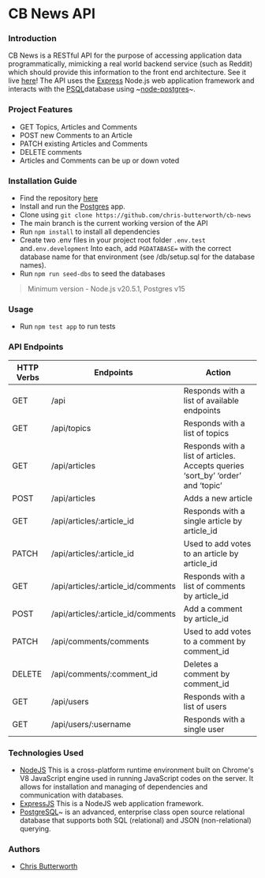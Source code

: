 # CB News API

### Introduction

CB News is a RESTful API for the purpose of accessing application data programmatically, mimicking a real world backend service (such as Reddit) which should provide this information to the front end architecture.
See it live [here](https://cb-news.onrender.com/api)!
The API uses the [Express](https://expressjs.com/) Node.js web application framework and interacts with the [PSQL](https://www.postgresql.org/download/)database using ~[node-postgres](https://node-postgres.com/)~.

### Project Features

- GET Topics, Articles and Comments
- POST new Comments to an Article
- PATCH existing Articles and Comments
- DELETE comments
- Articles and Comments can be up or down voted

### Installation Guide

- Find the repository [here](https://github.com/chris-butterworth/cb-news)
- Install and run the [Postgres](https://www.postgresql.org/download/) app.
- Clone using `git clone https://github.com/chris-butterworth/cb-news`
- The main branch is the current working version of the API
- Run `npm install` to install all dependencies
- Create two .env files in your project root folder `.env.test` and`.env.development` Into each, add `PGDATABASE=` with the correct database name for that environment (see /db/setup.sql for the database names).
- Run `npm run seed-dbs` to seed the databases

> Minimum version - Node.js v20.5.1, Postgres v15

### Usage

- Run `npm test app` to run tests

### API Endpoints

| HTTP Verbs | Endpoints                          | Action                                                                          |
| ---------- | ---------------------------------- | ------------------------------------------------------------------------------- |
| GET        | /api                               | Responds with a list of available endpoints                                     |
| GET        | /api/topics                        | Responds with a list of topics                                                  |
| GET        | /api/articles                      | Responds with a list of articles. Accepts queries ‘sort_by’ ‘order’ and ‘topic’ |
| POST       | /api/articles                      | Adds a new article                                                              |
| GET        | /api/articles/:article_id          | Responds with a single article by article_id                                    |
| PATCH      | /api/articles/:article_id          | Used to add votes to an article by article_id                                   |
| GET        | /api/articles/:article_id/comments | Responds with a list of comments by article_id                                  |
| POST       | /api/articles/:article_id/comments | Add a comment by article_id                                                     |
| PATCH      | /api/comments/comments             | Used to add votes to a comment by comment_id                                    |
| DELETE     | /api/comments/:comment_id          | Deletes a comment by comment_id                                                 |
| GET        | /api/users                         | Responds with a list of users                                                   |
| GET        | /api/users/:username               | Responds with a single user                                                     |

### Technologies Used

- [NodeJS](https://nodejs.org/) This is a cross-platform runtime environment built on Chrome's V8 JavaScript engine used in running JavaScript codes on the server. It allows for installation and managing of dependencies and communication with databases.
- [ExpressJS](https://www.expresjs.org/) This is a NodeJS web application framework.
- [PostgreSQL](https://www.postgresql.org/)~ is an advanced, enterprise class open source relational database that supports both SQL (relational) and JSON (non-relational) querying.

### Authors

- [Chris Butterworth](https://github.com/chris-butterworth)
